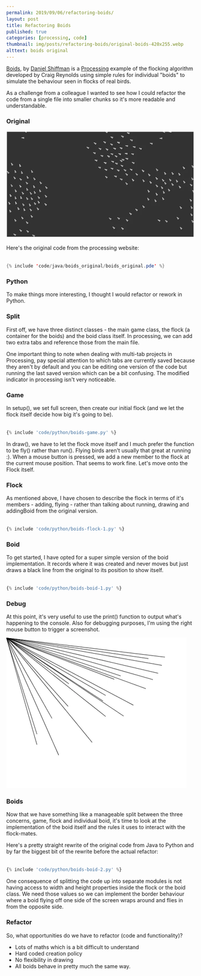 ```yaml
---
permalink: 2019/09/06/refactoring-boids/
layout: post
title: Refactoring Boids
published: true
categories: [processing, code]
thumbnail: img/posts/refactoring-boids/original-boids-420x255.webp
alttext: boids original
---
```


<a href="https://processing.org/examples/flocking.html">Boids</a>, by <a href="https://shiffman.net/">Daniel Shiffman</a> is a <a href="https://processing.org/">Processing</a> example of the flocking algorithm developed by Craig Reynolds using simple rules for individual "boids" to simulate the behaviour seen 
in flocks of real birds.

As a challenge from a colleague I wanted to see how I could refactor the code from a single file into smaller chunks so it's more readable and understandable.

### Original


![original](/img/posts/refactoring-boids/original-boids.webp)


Here's the original code from the processing website:

```java

{% include 'code/java/boids_original/boids_original.pde' %}

```

### Python

To make things more interesting, I thought I would refactor or rework in Python. 


### Split

First off, we have three distinct classes - the main game class, the flock (a container for the
boids) and the boid class itself. In processing, we can add two extra tabs and reference those from the 
main file. 

One important thing to note when dealing with multi-tab projects in Processing, pay special attention to which tabs 
are currently saved because they aren't by default and you can be editing one version of the code but running the last 
saved version which can be a bit confusing. The modified indicator in processing isn't very noticeable. 

### Game

In setup(), we set full screen, then create our initial flock (and we let the flock itself decide how big it's going to be).

```python

{% include 'code/python/boids-game.py' %}

```

In draw(), we have to let the flock move itself and I much prefer the function to be fly() rather than run(). Flying birds aren't usually that great at running :). When a mouse button is pressed, we add a new member to the flock at the 
current mouse position. That seems to work fine. Let's move onto the Flock itself.  

### Flock

As mentioned above, I have chosen to describe the flock in terms of it's members - adding, flying - rather than talking 
about running, drawing and addingBoid from the original version. 


```python

{% include 'code/python/boids-flock-1.py' %}

```

### Boid

To get started, I have opted for a super simple version of the boid implementation. It records where it was created and 
never moves but just draws a black line from the original to its position to show itself. 


```python

{% include 'code/python/boids-boid-1.py' %}

```

### Debug

At this point, it's very useful to use the print() function to output what's happening to the console. Also for debugging purposes, 
I'm using the right mouse button to trigger a screenshot.

![initial flock](/img/posts/refactoring-boids/refactoring-boids-1.webp)

### Boids

Now that we have something like a manageable split between the three concerns, game, flock and individual boid, it's time to look at the implementation 
of the boid itself and the rules it uses to interact with the flock-mates. 

Here's a pretty straight rewrite of the original code from Java to Python and by far the biggest bit of the rewrite before the actual refactor:

```python

{% include 'code/python/boids-boid-2.py' %}

```

One consequence of splitting the code up into separate modules is not having access to width and height properties inside the flock or the boid class. We need those 
values so we can implement the border behaviour where a boid flying off one side of the screen wraps around and flies in from the opposite side. 


### Refactor

So, what opportunities do we have to refactor (code and functionality)?

- Lots of maths which is a bit difficult to understand
- Hard coded creation policy
- No flexibility in drawing
- All boids behave in pretty much the same way. 
